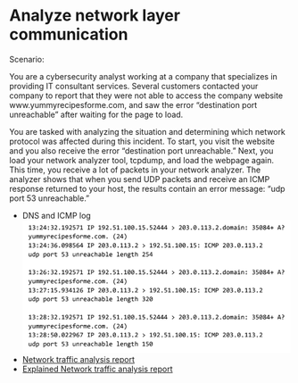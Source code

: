 # Analyze network layer communication
<p>Scenario:</p>
<p> You are a cybersecurity analyst working at a company that specializes in providing IT consultant services. Several customers contacted your company to report that they were not able to access the company website www.yummyrecipesforme.com, and saw the error “destination port unreachable” after waiting for the page to load. 

You are tasked with analyzing the situation and determining which network protocol was affected during this incident. To start, you visit the website and you also receive the error “destination port unreachable.” Next, you load your network analyzer tool, tcpdump, and load the webpage again. This time, you receive a lot of packets in your network analyzer. The analyzer shows that when you send UDP packets and receive an ICMP response returned to your host, the results contain an error message: “udp port 53 unreachable.” </p>
- DNS and ICMP log  <img src="networklog.png">
- [Network traffic analysis report](https://drive.google.com/file/d/1iYqOMMZ9DvQT5r9A_B2ltzJ_ATcFjik4/view?usp=sharing)
- [Explained Network traffic analysis report](https://docs.google.com/document/d/1Jxt5R5XY0zCAqmv-Mrp9Nv28Oo6EjTa7mY-42L4NxeI/edit?usp=sharing)



